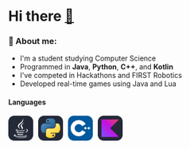 # Hi there [👋](https://github.com/TheDudeThatCode/TheDudeThatCode/blob/master/Assets/Hi.gif)

<!--
**Blue-Berri/Blue-Berri** is a ✨ _special_ ✨ repository because its `README.md` (this file) appears on your GitHub profile.

Here are some ideas to get you started:

- 🔭 I’m currently working on ...
- 🌱 I’m currently learning ...
- 👯 I’m looking to collaborate on ...
- 🤔 I’m looking for help with ...
- 💬 Ask me about ...
- 📫 How to reach me: ...
- 😄 Pronouns: ...
- ⚡ Fun fact: ...
-->

### 📸 About me:
- I'm a student studying Computer Science
- Programmed in **Java**, **Python**, **C++**, and **Kotlin**
- I've competed in Hackathons and FIRST Robotics
- Developed real-time games using Java and Lua

#### Languages
<div style="display: flex; gap: 10px;">
  <img src="https://github.com/tandpfun/skill-icons/blob/main/icons/Java-Dark.svg" alt="Java Icon" width="50" />
  <img src="https://github.com/tandpfun/skill-icons/blob/main/icons/Python-Dark.svg" alt="Python Icon" width="50" />
  <img src="https://github.com/tandpfun/skill-icons/blob/main/icons/CPP.svg" alt="C++ Icon" width="50" />
  <img src="https://github.com/tandpfun/skill-icons/blob/main/icons/Kotlin-Dark.svg" alt="Kotlin Icon" width="50" />
</div>
